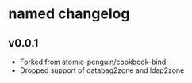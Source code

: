 named changelog
==============

v0.0.1
------

- Forked from atomic-penguin/cookbook-bind
- Dropped support of databag2zone and ldap2zone
